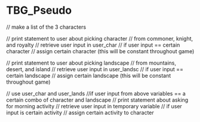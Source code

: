 # TBG_Pseudo

// make a list of the 3 characters 

// print statement to user about picking character 
// from commoner, knight, and royalty
// retrieve user input in user_char 
// if user input == certain character 
   // assign certain character (this will be constant throughout game)

// print statement to user about picking landscape 
// from mountains, desert, and island 
// retrieve user input in user_landsc
// if user input == certain landscape 
   // assign certain landscape (this will be constant throughout game)

// use user_char and user_lands
//if user input from above variables == a certain combo of character and landscape
  // print statement about asking for morning activity 
  // retrieve user input in temporary variable 
     // if user input is certain activity 
          // assign certain activity to character 
